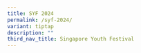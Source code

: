 ```yaml
---
title: SYF 2024
permalink: /syf-2024/
variant: tiptap
description: ""
third_nav_title: Singapore Youth Festival
---
```

